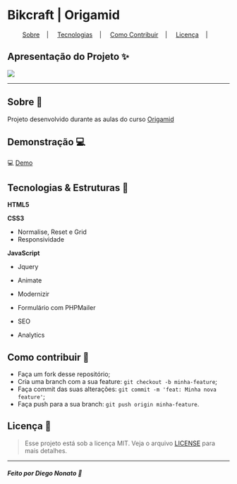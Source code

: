<h1>Bikcraft | Origamid </h1>


<p align="center">
<a href="#sobre-memo">Sobre</a>&nbsp;&nbsp;&nbsp; | &nbsp;&nbsp;&nbsp;
<a href="#tecnologias-rocket">Tecnologias</a>&nbsp;&nbsp;&nbsp; | &nbsp;&nbsp;&nbsp;
<a href="#como-contribuir-">Como Contribuir</a>&nbsp;&nbsp;&nbsp; | &nbsp;&nbsp;&nbsp;
<a href="#licença-scroll">Licença</a>&nbsp;&nbsp;&nbsp; | &nbsp;&nbsp;&nbsp;
</p>


## Apresentação do Projeto :sparkles:

![](bikcraft.gif)

---

## Sobre :memo:

Projeto desenvolvido durante as aulas do curso <a href="https://www.origamid.com">Origamid</a> 

## Demonstração :computer:

 :computer: <a href="https://bikcraft-blond.vercel.app/index.html"> Demo </a>

## Tecnologias & Estruturas :rocket:

**HTML5** 

**CSS3**
- Normalise, Reset e Grid
- Responsividade

**JavaScript**
- Jquery
- Animate
- Modernizir

- Formulário com PHPMailer
- SEO
- Analytics



## Como contribuir 🤔

- Faça um fork desse repositório;
- Cria uma branch com a sua feature: `git checkout -b minha-feature`;
- Faça commit das suas alterações: `git commit -m 'feat: Minha nova feature'`;
- Faça push para a sua branch: `git push origin minha-feature`.

## Licença :scroll:

> Esse projeto está sob a licença MIT. Veja o arquivo [LICENSE](LICENSE) para mais detalhes.

---

##### Feito por Diego Nonato :wave:



